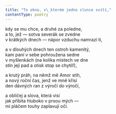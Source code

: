 ```yaml
---
title: "To okno, v\_kterém jedno slunce svítí,"
contentType: poetry
---
```


<section>

kdy se mu chce, a druhé za poledne,  
a to, jež — sotva severák se zvedne  
v krátkých dnech — nápor vzduchu namrazí ti,

</section>

<section>

a v dlouhých dnech ten ostroh kamenitý,  
kam paní v sebe pohroužena sedne  
v myšlenkách (na kolika místech ve dne  
stín její pad a otisk stop se chytil!),

</section>

<section>

a krutý práh, na němž mě Amor stih,  
a nový roční čas, jenž ve mně křísí  
den dávných ran z výročí do výročí,

</section>

<section>

a obličej a slova, která visí  
jak přibita hluboko v prsou mých —  
mi pláčem touhy zaplavují oči.

</section>
